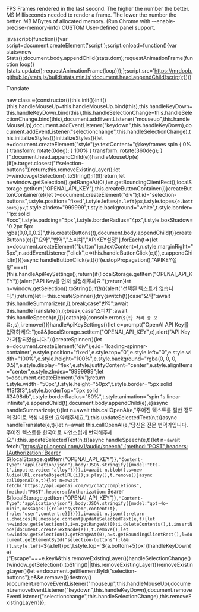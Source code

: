 FPS Frames rendered in the last second. The higher the number the better.
MS Milliseconds needed to render a frame. The lower the number the better.
MB MBytes of allocated memory. (Run Chrome with --enable-precise-memory-info)
CUSTOM User-defined panel support.

javascript:(function(){var script=document.createElement('script');script.onload=function(){var stats=new Stats();document.body.appendChild(stats.dom);requestAnimationFrame(function loop(){stats.update();requestAnimationFrame(loop)});};script.src='https://mrdoob.github.io/stats.js/build/stats.min.js';document.head.appendChild(script);})()

Translate

new class e{constructor(){this.init()}init(){this.handleMouseUp=this.handleMouseUp.bind(this),this.handleKeyDown=this.handleKeyDown.bind(this),this.handleSelectionChange=this.handleSelectionChange.bind(this),document.addEventListener("mouseup",this.handleMouseUp),document.addEventListener("keydown",this.handleKeyDown),document.addEventListener("selectionchange",this.handleSelectionChange),this.initializeStyles()}initializeStyles(){let e=document.createElement("style");e.textContent="@keyframes spin { 0% { transform: rotate(0deg); } 100% { transform: rotate(360deg); } }",document.head.appendChild(e)}handleMouseUp(e){if(e.target.closest("#selection-buttons"))return;this.removeExistingLayer();let t=window.getSelection().toString();if(!t)return;let n=window.getSelection().getRangeAt(0),i=n.getBoundingClientRect();localStorage.getItem("OPENAI_API_KEY"),this.createButtonContainer(i)}createButtonContainer(e){let t=document.createElement("div");t.id="selection-buttons",t.style.position="fixed",t.style.left=`${e.left}px`,t.style.top=`${e.bottom+5}px`,t.style.zIndex="999999",t.style.background="white",t.style.border="1px solid #ccc",t.style.padding="5px",t.style.borderRadius="4px",t.style.boxShadow="0 2px 5px rgba(0,0,0,0.2)",this.createButtons(t),document.body.appendChild(t)}createButtons(e){["요약","번역","스피치","APIKEY설정"].forEach(t=>{let n=document.createElement("button");n.textContent=t,n.style.marginRight="5px",n.addEventListener("click",e=>this.handleButtonClick(e,t)),e.appendChild(n)})}async handleButtonClick(e,t){if(e.stopPropagation(),"APIKEY설정"===t){this.handleApiKeySettings();return}if(!localStorage.getItem("OPENAI_API_KEY")){alert("API Key를 먼저 설정해주세요.");return}let n=window.getSelection().toString();if(!n){alert("선택된 텍스트가 없습니다.");return}let i=this.createSpinner();try{switch(t){case"요약":await this.handleSummarize(n,i);break;case"번역":await this.handleTranslate(n,i);break;case"스피치":await this.handleSpeech(n,i)}}catch(s){console.error(`${t} 처리 중 오류:`,s),i.remove()}}handleApiKeySettings(){let e=prompt("OpenAI API Key를 입력하세요:");e&&(localStorage.setItem("OPENAI_API_KEY",e),alert("API Key가 저장되었습니다."))}createSpinner(){let e=document.createElement("div");e.id="loading-spinner-container",e.style.position="fixed",e.style.top="0",e.style.left="0",e.style.width="100%",e.style.height="100%",e.style.background="rgba(0, 0, 0, 0.5)",e.style.display="flex",e.style.justifyContent="center",e.style.alignItems="center",e.style.zIndex="9999999";let t=document.createElement("div");return t.style.width="50px",t.style.height="50px",t.style.border="5px solid #f3f3f3",t.style.borderTop="5px solid #3498db",t.style.borderRadius="50%",t.style.animation="spin 1s linear infinite",e.appendChild(t),document.body.appendChild(e),e}async handleSummarize(e,t){let n=await this.callOpenAI(e,"주어진 텍스트를 절반 정도의 길이로 핵심 내용만 요약해주세요.");this.updateSelectedText(n,t)}async handleTranslate(e,t){let n=await this.callOpenAI(e,"당신은 전문 번역가입니다. 주어진 텍스트를 한국어로 자연스럽게 번역해주세요.");this.updateSelectedText(n,t)}async handleSpeech(e,t){let n=await fetch("https://api.openai.com/v1/audio/speech",{method:"POST",headers:{Authorization:`Bearer ${localStorage.getItem("OPENAI_API_KEY")}`,"Content-Type":"application/json"},body:JSON.stringify({model:"tts-1",input:e,voice:"alloy"})}),i=await n.blob(),s=new Audio(URL.createObjectURL(i));s.play(),t.remove()}async callOpenAI(e,t){let n=await fetch("https://api.openai.com/v1/chat/completions",{method:"POST",headers:{Authorization:`Bearer ${localStorage.getItem("OPENAI_API_KEY")}`,"Content-Type":"application/json"},body:JSON.stringify({model:"gpt-4o-mini",messages:[{role:"system",content:t},{role:"user",content:e}]})}),i=await n.json();return i.choices[0].message.content}updateSelectedText(e,t){let n=window.getSelection(),i=n.getRangeAt(0);i.deleteContents(),i.insertNode(document.createTextNode(e)),t.remove();let s=window.getSelection().getRangeAt(0),a=s.getBoundingClientRect(),l=document.getElementById("selection-buttons");l&&(l.style.left=`${a.left}px`,l.style.top=`${a.bottom+5}px`)}handleKeyDown(e){"Escape"===e.key&&this.removeExistingLayer()}handleSelectionChange(){window.getSelection().toString()||this.removeExistingLayer()}removeExistingLayer(){let e=document.getElementById("selection-buttons");e&&e.remove()}destroy(){document.removeEventListener("mouseup",this.handleMouseUp),document.removeEventListener("keydown",this.handleKeyDown),document.removeEventListener("selectionchange",this.handleSelectionChange),this.removeExistingLayer()}};
